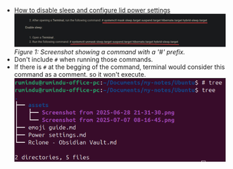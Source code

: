 - [How to disable sleep and configure lid power settings](https://www.dell.com/support/kbdoc/en-lk/000179566/how-to-disable-sleep-and-configure-lid-power-settings-for-ubuntu-or-red-hat-enterprise-linux-7)
![](assets/Screenshot%20from%202025-07-07%2008-16-45.png)
*Figure 1: Screenshot showing a command with a '#' prefix.*
- Don't include `#` when running those commands.
- If there is `#` at the begging of the command, terminal would consider this command as a comment. so it won't execute.
![](assets/Pasted%20image%2020250707083950.png)